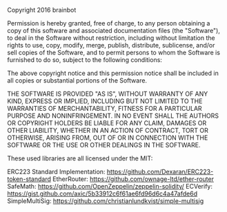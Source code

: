 Copyright 2016 brainbot

Permission is hereby granted, free of charge, to any person obtaining a copy of this software and associated documentation files (the "Software"), to deal in the Software without restriction, including without limitation the rights to use, copy, modify, merge, publish, distribute, sublicense, and/or sell copies of the Software, and to permit persons to whom the Software is furnished to do so, subject to the following conditions:

The above copyright notice and this permission notice shall be included in all copies or substantial portions of the Software.

THE SOFTWARE IS PROVIDED "AS IS", WITHOUT WARRANTY OF ANY KIND, EXPRESS OR IMPLIED, INCLUDING BUT NOT LIMITED TO THE WARRANTIES OF MERCHANTABILITY, FITNESS FOR A PARTICULAR PURPOSE AND NONINFRINGEMENT. IN NO EVENT SHALL THE AUTHORS OR COPYRIGHT HOLDERS BE LIABLE FOR ANY CLAIM, DAMAGES OR OTHER LIABILITY, WHETHER IN AN ACTION OF CONTRACT, TORT OR OTHERWISE, ARISING FROM, OUT OF OR IN CONNECTION WITH THE SOFTWARE OR THE USE OR OTHER DEALINGS IN THE SOFTWARE.

These used libraries are all licensed under the MIT:

ERC223 Standard Implementation: https://github.com/Dexaran/ERC223-token-standard
EtherRouter: https://github.com/ownage-ltd/ether-router
SafeMath: https://github.com/OpenZeppelin/zeppelin-solidity/
ECVerify: https://gist.github.com/axic/5b33912c6f61ae6fd96d6c4a47afde6d
SimpleMultiSig: https://github.com/christianlundkvist/simple-multisig
